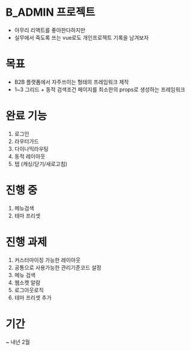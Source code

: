 # B_ADMIN 프로젝트
- 아무리 리액트를 좋아한다하지만 
- 실무에서 죽도록 쓰는 vue로도 개인프로젝트 기록을 남겨보자

# 목표
- B2B 플랫폼에서 자주쓰이는 형태의 프레임워크 제작
- 1~3 그리드 + 동적 검색조건 페이지를 최소한의 props로 생성하는 프레임워크

# 완료 기능
1. 로그인
2. 라우터가드
3. 다이나믹라우팅
4. 동적 레이아웃
5. 탭 (캐싱/닫기/새로고침)

# 진행 중
1. 메뉴검색
2. 테마 프리셋

# 진행 과제
1. 커스터마이징 가능한 레이아웃
2. 공통으로 사용가능한 관리기준코드 설정
3. 메뉴 검색
4. 웹소켓 알람
5. 로그아웃로직
6. 테마 프리셋 추가
   

# 기간
~ 내년 2월
